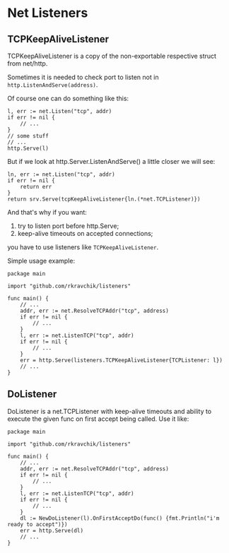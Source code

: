 # Net Listeners

## TCPKeepAliveListener

TCPKeepAliveListener is a copy of the non-exportable respective struct from net/http.

Sometimes it is needed to check port to listen not in `http.ListenAndServe(address)`.

Of course one can do something like this:

    l, err := net.Listen("tcp", addr)
    if err != nil {
        // ...
    }
    // some stuff
    // ...
    http.Serve(l)

But if we look at http.Server.ListenAndServe() a little closer we will see:

    ln, err := net.Listen("tcp", addr)
	if err != nil {
        return err
	}
	return srv.Serve(tcpKeepAliveListener{ln.(*net.TCPListener)})

And that's why if you want:

1. try to listen port before http.Serve;
2. keep-alive timeouts on accepted connections;

you have to use listeners like `TCPKeepAliveListener`.

Simple usage example:

    package main
     
    import "github.com/rkravchik/listeners"
     
    func main() {
        // ...
        addr, err := net.ResolveTCPAddr("tcp", address)
        if err != nil {
            // ...
        }
        l, err := net.ListenTCP("tcp", addr)
        if err != nil {
            // ...
        }
        err = http.Serve(listeners.TCPKeepAliveListener{TCPListener: l})
        // ...
    }

## DoListener

DoListener is a net.TCPListener with keep-alive timeouts and ability to execute the given func on first accept being called.
Use it like:

    package main
         
    import "github.com/rkravchik/listeners"
     
    func main() {
        // ...
        addr, err := net.ResolveTCPAddr("tcp", address)
        if err != nil {
            // ...
        }
        l, err := net.ListenTCP("tcp", addr)
        if err != nil {
            // ...
        }
        dl := NewDoListener(l).OnFirstAcceptDo(func() {fmt.Println("i'm ready to accept")})
        err = http.Serve(dl)
        // ...
    }